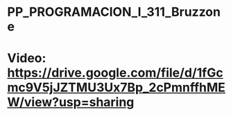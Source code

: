 # PP_PROGRAMACION_I_311_Bruzzone

# Video: https://drive.google.com/file/d/1fGcmc9V5jJZTMU3Ux7Bp_2cPmnffhMEW/view?usp=sharing